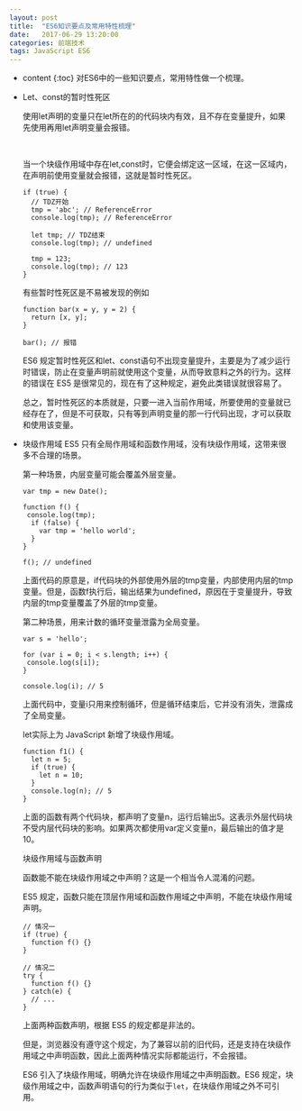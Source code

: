 ```yaml
---
layout: post
title:  "ES6知识要点及常用特性梳理"
date:   2017-06-29 13:20:00
categories: 前端技术
tags: JavaScript ES6
---
```


* content
{:toc}
  对ES6中的一些知识要点，常用特性做一个梳理。







* Let、const的暂时性死区

  使用let声明的变量只在let所在的的代码块内有效，且不存在变量提升，如果先使用再用let声明变量会报错。

  ​

  当一个块级作用域中存在let,const时，它便会绑定这一区域，在这一区域内，在声明前使用变量就会报错，这就是暂时性死区。

  ```
  if (true) {
    // TDZ开始
    tmp = 'abc'; // ReferenceError
    console.log(tmp); // ReferenceError

    let tmp; // TDZ结束
    console.log(tmp); // undefined

    tmp = 123;
    console.log(tmp); // 123
  }
  ```

  有些暂时性死区是不易被发现的例如
  ```
  function bar(x = y, y = 2) {
    return [x, y];
  }

  bar(); // 报错
  ```
  ES6 规定暂时性死区和let、const语句不出现变量提升，主要是为了减少运行时错误，防止在变量声明前就使用这个变量，从而导致意料之外的行为。这样的错误在 ES5 是很常见的，现在有了这种规定，避免此类错误就很容易了。

  总之，暂时性死区的本质就是，只要一进入当前作用域，所要使用的变量就已经存在了，但是不可获取，只有等到声明变量的那一行代码出现，才可以获取和使用该变量。

* 块级作用域
  ES5 只有全局作用域和函数作用域，没有块级作用域，这带来很多不合理的场景。

  第一种场景，内层变量可能会覆盖外层变量。
  ```
  var tmp = new Date();

  function f() {
   console.log(tmp);
    if (false) {
      var tmp = 'hello world';
    }
  }

  f(); // undefined
  ```
  上面代码的原意是，if代码块的外部使用外层的tmp变量，内部使用内层的tmp变量。但是，函数f执行后，输出结果为undefined，原因在于变量提升，导致内层的tmp变量覆盖了外层的tmp变量。

  第二种场景，用来计数的循环变量泄露为全局变量。
  ```
  var s = 'hello';

  for (var i = 0; i < s.length; i++) {
   console.log(s[i]);
  }

  console.log(i); // 5
  ```
  上面代码中，变量i只用来控制循环，但是循环结束后，它并没有消失，泄露成了全局变量。

  let实际上为 JavaScript 新增了块级作用域。
  ```
  function f1() {
    let n = 5;
    if (true) {
      let n = 10;
    }
    console.log(n); // 5
  }
  ```
  上面的函数有两个代码块，都声明了变量n，运行后输出5。这表示外层代码块不受内层代码块的影响。如果两次都使用var定义变量n，最后输出的值才是10。


  块级作用域与函数声明

  函数能不能在块级作用域之中声明？这是一个相当令人混淆的问题。

  ES5 规定，函数只能在顶层作用域和函数作用域之中声明，不能在块级作用域声明。

  ```
  // 情况一
  if (true) {
    function f() {}
  }

  // 情况二
  try {
    function f() {}
  } catch(e) {
    // ...
  }
  ```

  上面两种函数声明，根据 ES5 的规定都是非法的。

  但是，浏览器没有遵守这个规定，为了兼容以前的旧代码，还是支持在块级作用域之中声明函数，因此上面两种情况实际都能运行，不会报错。

  ES6 引入了块级作用域，明确允许在块级作用域之中声明函数。ES6 规定，块级作用域之中，函数声明语句的行为类似于`let`，在块级作用域之外不可引用。

  ```

  ```


